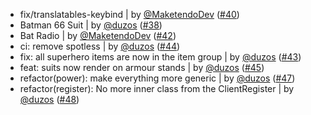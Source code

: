 - fix/translatables-keybind | by [@MaketendoDev](https://github.com/MaketendoDev) ([#40](https://github.com/duzos/superhero/pull/40))
- Batman 66 Suit | by [@duzos](https://github.com/duzos) ([#38](https://github.com/duzos/superhero/pull/38))
- Bat Radio | by [@MaketendoDev](https://github.com/MaketendoDev) ([#42](https://github.com/duzos/superhero/pull/42))
- ci: remove spotless | by [@duzos](https://github.com/duzos) ([#44](https://github.com/duzos/superhero/pull/44))
- fix: all superhero items are now in the item group | by [@duzos](https://github.com/duzos) ([#43](https://github.com/duzos/superhero/pull/43))
- feat: suits now render on armour stands | by [@duzos](https://github.com/duzos) ([#45](https://github.com/duzos/superhero/pull/45))
- refactor(power): make everything more generic | by [@duzos](https://github.com/duzos) ([#47](https://github.com/duzos/superhero/pull/47))
- refactor(register): No more inner class from the ClientRegister | by [@duzos](https://github.com/duzos) ([#48](https://github.com/duzos/superhero/pull/48))
